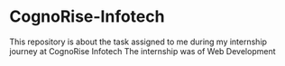 # CognoRise-Infotech
This repository is about the task assigned to me during my internship journey at CognoRise Infotech
The internship was of Web Development

